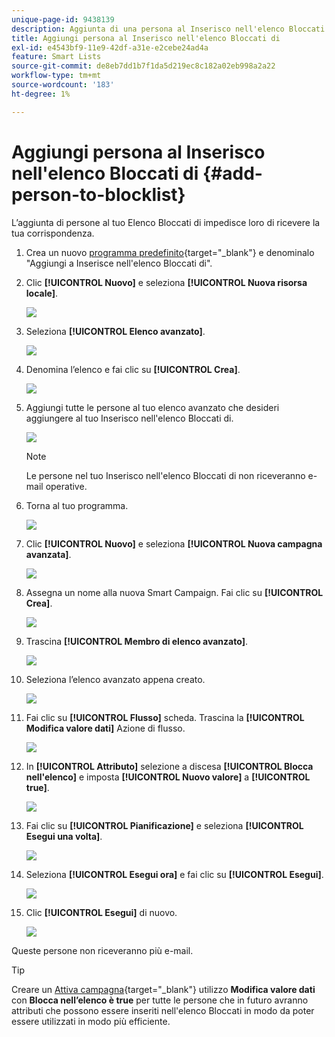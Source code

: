 ```yaml
---
unique-page-id: 9438139
description: Aggiunta di una persona al Inserisco nell'elenco Bloccati di - Documentazione di Marketo - Documentazione del prodotto
title: Aggiungi persona al Inserisco nell'elenco Bloccati di
exl-id: e4543bf9-11e9-42df-a31e-e2cebe24ad4a
feature: Smart Lists
source-git-commit: de8eb7dd1b7f1da5d219ec8c182a02eb998a2a22
workflow-type: tm+mt
source-wordcount: '183'
ht-degree: 1%

---
```


# Aggiungi persona al Inserisco nell&#39;elenco Bloccati di {#add-person-to-blocklist}

L’aggiunta di persone al tuo Elenco Bloccati di impedisce loro di ricevere la tua corrispondenza.

1. Crea un nuovo [programma predefinito](/help/marketo/product-docs/core-marketo-concepts/programs/creating-programs/create-a-program.md){target="_blank"} e denominalo &quot;Aggiungi a Inserisce nell&#39;elenco Bloccati di&quot;.

1. Clic **[!UICONTROL Nuovo]** e seleziona **[!UICONTROL Nuova risorsa locale]**.

   ![](assets/add-person-to-blocklist-1.png)

1. Seleziona **[!UICONTROL Elenco avanzato]**.

   ![](assets/add-person-to-blocklist-2.png)

1. Denomina l’elenco e fai clic su **[!UICONTROL Crea]**.

   ![](assets/add-person-to-blocklist-3.png)

1. Aggiungi tutte le persone al tuo elenco avanzato che desideri aggiungere al tuo Inserisco nell&#39;elenco Bloccati di.

   ![](assets/add-person-to-blocklist-4.png)

   >[!NOTE]
   >
   >Le persone nel tuo Inserisco nell&#39;elenco Bloccati di non riceveranno e-mail operative.

1. Torna al tuo programma.

   ![](assets/add-person-to-blocklist-5.png)

1. Clic **[!UICONTROL Nuovo]** e seleziona **[!UICONTROL Nuova campagna avanzata]**.

   ![](assets/add-person-to-blocklist-6.png)

1. Assegna un nome alla nuova Smart Campaign. Fai clic su **[!UICONTROL Crea]**.

   ![](assets/add-person-to-blocklist-7.png)

1. Trascina **[!UICONTROL Membro di elenco avanzato]**.

   ![](assets/add-person-to-blocklist-8.png)

1. Seleziona l’elenco avanzato appena creato.

   ![](assets/add-person-to-blocklist-9.png)

1. Fai clic su **[!UICONTROL Flusso]** scheda. Trascina la **[!UICONTROL Modifica valore dati]** Azione di flusso.

   ![](assets/add-person-to-blocklist-10.png)

1. In **[!UICONTROL Attributo]** selezione a discesa **[!UICONTROL Blocca nell&#39;elenco]** e imposta **[!UICONTROL Nuovo valore]** a **[!UICONTROL true]**.

   ![](assets/add-person-to-blocklist-11.png)

1. Fai clic su **[!UICONTROL Pianificazione]** e seleziona **[!UICONTROL Esegui una volta]**.

   ![](assets/add-person-to-blocklist-12.png)

1. Seleziona **[!UICONTROL Esegui ora]** e fai clic su **[!UICONTROL Esegui]**.

   ![](assets/add-person-to-blocklist-13.png)

1. Clic **[!UICONTROL Esegui]** di nuovo.

   ![](assets/add-person-to-blocklist-14.png)

Queste persone non riceveranno più e-mail.

>[!TIP]
>
>Creare un [Attiva campagna](/help/marketo/product-docs/core-marketo-concepts/smart-campaigns/creating-a-smart-campaign/create-a-new-smart-campaign.md){target="_blank"} utilizzo **Modifica valore dati** con **Blocca nell’elenco è true** per tutte le persone che in futuro avranno attributi che possono essere inseriti nell&#39;elenco Bloccati in modo da poter essere utilizzati in modo più efficiente.
